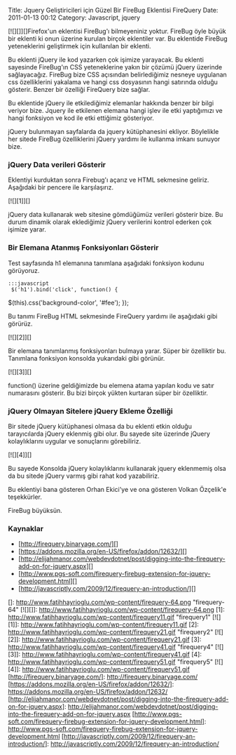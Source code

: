 Title: Jquery Geliştiricileri için Güzel Bir FireBug Eklentisi FireQuery
Date: 2011-01-13 00:12
Category: Javascript, jquery

[![][]][]Firefox'un eklentisi FireBug'ı bilmeyeniniz yoktur. FireBug
öyle büyük bir eklenti ki onun üzerine kurulan birçok eklentiler var. Bu
eklentide FireBug yeteneklerini geliştirmek için kullanılan bir eklenti.

Bu eklenti jQuery ile kod yazarken çok işimize yarayacak. Bu eklenti
sayesinde FireBug'ın CSS yeteneklerine yakın bir çözümü jQuery üzerinde
sağlayacağız. FireBug bize CSS açısından belirlediğimiz nesneye
uygulanan css özelliklerini yakalama ve hangi css dosyasının hangi
satırında olduğu gösterir. Benzer bir özelliği FireQuery bize sağlar.

Bu eklentide jQuery ile etkilediğimiz elemanlar hakkında benzer bir
bilgi veriyor bize. Jquery ile etkilenen elemana hangi işlev ile etki
yaptığımızı ve hangi fonksiyon ve kod ile etki ettiğimiz gösteriyor.

jQuery bulunmayan sayfalarda da jquery kütüphanesini ekliyor. Böylelikle
her sitede FireBug özelliklerini jQuery yardımı ile kullanma imkanı
sunuyor bize.

### jQuery Data verileri Gösterir

Eklentiyi kurduktan sonra Firebug'ı açarız ve HTML sekmesine geliriz.
Aşağıdaki bir pencere ile karşılaşırız.

[![][1]][]

jQuery data kullanarak web sitesine gömdüğümüz verileri gösterir bize.
Bu durum dinamik olarak eklediğimiz jQuery verilerini kontrol ederken
çok işimize yarar.

### Bir Elemana Atanmış Fonksiyonları Gösterir

Test sayfasında h1 elemanına tanımlana aşağıdaki fonksiyon kodunu
görüyoruz.

	:::javascript
	 $('h1').bind('click', function() {
$(this).css('background-color', '#fee'); }); 

Bu tanımı FireBug HTML sekmesinde FireQuery yardımı ile aşağıdaki gibi
görürüz.

[![][2]][]

Bir elemana tanımlanmış fonksiyonları bulmaya yarar. Süper bir
özelliktir bu. Tanımlana fonksiyon konsolda yukarıdaki gibi görünür.

[![][3]][]

function() üzerine geldiğimizde bu elemena atama yapılan kodu ve satır
numarasını gösterir. Bu bizi birçok yükten kurtaran süper bir
özelliktir.

### jQuery Olmayan Sitelere jQuery Ekleme Özelliği

Bir sitede jQuery kütüphanesi olmasa da bu eklenti etkin olduğu
tarayıcılarda jQuery eklenmiş gibi olur. Bu sayede site üzerinde jQuery
kolaylıklarını uygular ve sonuçlarını görebiliriz.

[![][4]][]

Bu sayede Konsolda jQuery kolaylıklarını kullanarak jquery eklenmemiş
olsa da bu sitede jQuery varmış gibi rahat kod yazabiliriz.

Bu eklentiyi bana gösteren Orhan Ekici'ye ve ona gösteren Volkan
Özçelik'e teşekkürler.

FireBug büyüksün.

### Kaynaklar

-   [http://firequery.binaryage.com/][]
-   [https://addons.mozilla.org/en-US/firefox/addon/12632/][]
-   [http://elijahmanor.com/webdevdotnet/post/digging-into-the-firequery-add-on-for-jquery.aspx][]
-   [http://www.pgs-soft.com/firequery-firebug-extension-for-jquery-development.html][]
-   [http://javascriptly.com/2009/12/firequery-an-introduction/][]

</p>

  []: http://www.fatihhayrioglu.com/wp-content/firequery-64.png
    "firequery-64"
  [![][]]: http://www.fatihhayrioglu.com/wp-content/firequery-64.png
  [1]: http://www.fatihhayrioglu.com/wp-content/firequery11.gif
    "firequery1"
  [![][1]]: http://www.fatihhayrioglu.com/wp-content/firequery11.gif
  [2]: http://www.fatihhayrioglu.com/wp-content/firequery21.gif
    "firequery2"
  [![][2]]: http://www.fatihhayrioglu.com/wp-content/firequery21.gif
  [3]: http://www.fatihhayrioglu.com/wp-content/firequery41.gif
    "firequery4"
  [![][3]]: http://www.fatihhayrioglu.com/wp-content/firequery41.gif
  [4]: http://www.fatihhayrioglu.com/wp-content/firequery51.gif
    "firequery5"
  [![][4]]: http://www.fatihhayrioglu.com/wp-content/firequery51.gif
  [http://firequery.binaryage.com/]: http://firequery.binaryage.com/
  [https://addons.mozilla.org/en-US/firefox/addon/12632/]: https://addons.mozilla.org/en-US/firefox/addon/12632/
  [http://elijahmanor.com/webdevdotnet/post/digging-into-the-firequery-add-on-for-jquery.aspx]: http://elijahmanor.com/webdevdotnet/post/digging-into-the-firequery-add-on-for-jquery.aspx
  [http://www.pgs-soft.com/firequery-firebug-extension-for-jquery-development.html]: http://www.pgs-soft.com/firequery-firebug-extension-for-jquery-development.html
  [http://javascriptly.com/2009/12/firequery-an-introduction/]: http://javascriptly.com/2009/12/firequery-an-introduction/
